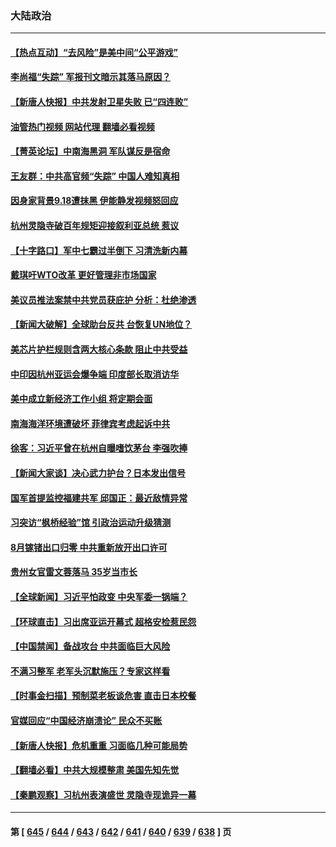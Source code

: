 ### 大陆政治
---
#### [【热点互动】“去风险”是美中间“公平游戏”](../../pages/ncid277/n14079569.md?09231245) 
#### [李尚福“失踪” 军报刊文暗示其落马原因？](../../pages/ncid277/n14079561.md?09231245) 
#### [【新唐人快报】中共发射卫星失败 已“四连败”](../../pages/ncid277/n14079516.md?09231245) 
#### [油管热门视频 网站代理 翻墙必看视频](http://138.2.39.72:81/youtube.html?epic-marker?09231245)
#### [【菁英论坛】中南海黑洞 军队谋反是宿命](../../pages/ncid277/n14079496.md?09231245) 
#### [王友群：中共高官频“失踪” 中国人难知真相](../../pages/ncid277/n14079544.md?09231245) 
#### [因身家背景9.18遭抹黑 伊能静发视频怒回应](../../pages/ncid277/n14079505.md?09231245) 
#### [杭州灵隐寺破百年规矩迎接叙利亚总统 惹议](../../pages/ncid277/n14079444.md?09231245) 
#### [【十字路口】军中七霸过半倒下 习清洗新内幕](../../pages/ncid277/n14079387.md?09231245) 
#### [戴琪吁WTO改革 更好管理非市场国家](../../pages/ncid277/n14079511.md?09231245) 
#### [美议员推法案禁中共党员获庇护 分析：杜绝渗透](../../pages/ncid277/n14079204.md?09231245) 
#### [【新闻大破解】全球助台反共 台恢复UN地位？](../../pages/ncid277/n14079385.md?09231245) 
#### [美芯片护栏规则含两大核心条款 阻止中共受益](../../pages/ncid277/n14079376.md?09231245) 
#### [中印因杭州亚运会爆争端 印度部长取消访华](../../pages/ncid277/n14079347.md?09231245) 
#### [美中成立新经济工作小组 将定期会面](../../pages/ncid277/n14079310.md?09231245) 
#### [南海海洋环境遭破坏 菲律宾考虑起诉中共](../../pages/ncid277/n14079212.md?09231245) 
#### [徐客：习近平曾在杭州自曝嗜饮茅台 李强吹捧](../../pages/ncid277/n14079046.md?09231245) 
#### [【新闻大家谈】决心武力护台？日本发出信号](../../pages/ncid277/n14078760.md?09231245) 
#### [国军首提监控福建共军 邱国正：最近敌情异常](../../pages/ncid277/n14079056.md?09231245) 
#### [习突访“枫桥经验”馆 引政治运动升级猜测](../../pages/ncid277/n14079161.md?09231245) 
#### [8月镓锗出口归零 中共重新放开出口许可](../../pages/ncid277/n14079103.md?09231245) 
#### [贵州女官雷文蓉落马 35岁当市长](../../pages/ncid277/n14079162.md?09231245) 
#### [【全球新闻】习近平怕政变 中央军委一锅端？](../../pages/ncid277/n14079104.md?09231245) 
#### [【环球直击】习出席亚运开幕式 超格安检惹民怨](../../pages/ncid277/n14078412.md?09231245) 
#### [【中国禁闻】备战攻台 中共面临巨大风险](../../pages/ncid277/n14078408.md?09231245) 
#### [不满习整军 老军头沉默施压？专家这样看](../../pages/ncid277/n14078928.md?09231245) 
#### [【时事金扫描】预制菜老板谈危害 直击日本校餐](../../pages/ncid277/n14078825.md?09231245) 
#### [官媒回应“中国经济崩溃论” 民众不买账](../../pages/ncid277/n14078742.md?09231245) 
#### [【新唐人快报】危机重重 习面临几种可能局势](../../pages/ncid277/n14078821.md?09231245) 
#### [【翻墙必看】中共大规模整肃 美国先知先觉](../../pages/ncid277/n14078861.md?09231245) 
#### [【秦鹏观察】习杭州表演盛世 灵隐寺现诡异一幕](../../pages/ncid277/n14078819.md?09231245) 

---
#### 第 [ [645](./645.md?09231245) / [644](./644.md?09231245) / [643](./643.md?09231245) / [642](./642.md?09231245) / [641](./641.md?09231245) / [640](./640.md?09231245) / [639](./639.md?09231245) / [638](./638.md?09231245) ] 页
